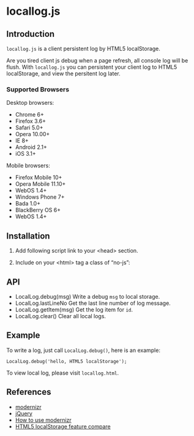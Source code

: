 # locallog.js

## Introduction

`locallog.js` is a client persistent log by HTML5 localStorage.

Are you tired client js debug when a page refresh, 
all console log will be flush.
With `locallog.js` you can persistent your client log to HTML5 localStorage,
and view the persitent log later.

### Supported Browsers

Desktop browsers:

* Chrome 6+
* Firefox 3.6+
* Safari 5.0+
* Opera 10.00+
* IE 8+
* Android 2.1+
* iOS 3.1+

Mobile browsers:

* Firefox Mobile 10+
* Opera Mobile 11.10+
* WebOS 1.4+
* Windows Phone 7+
* Bada 1.0+
* BlackBerry OS 6+
* WebOS 1.4+

## Installation

1. Add following script link to your &lt;head&gt; section.

    <script src="jquery/jquery.js"></script>
    <script src="modernizr/modernizr.js"></script>
    <script src="js/locallog.js"></script>

2. Include on your &lt;html&gt; tag a class of “no-js”:

    <html class="no-js">

## API

* LocalLog.debug(msg)
  Write a debug `msg` to local storage.
* LocalLog.lastLineNo
  Get the last line number of log message.
* LocalLog.getItem(msg)
  Get the log item for `id`.
* LocalLog.clear()
  Clear all local logs.

## Example

To write a log, just call `LocalLog.debug()`, here is an example:

    LocalLog.debug('hello, HTML5 localStorage');

To view local log, please visit `locallog.html`.

## References

* [modernizr](http://modernizr.com/)
* [jQuery](http://jquery.com/)
* [How to use modernizr](http://webdesignernotebook.com/css/how-to-use-modernizr/)
* [HTML5 localStorage feature compare](http://html5test.com/compare/feature/storage-localStorage.html)

